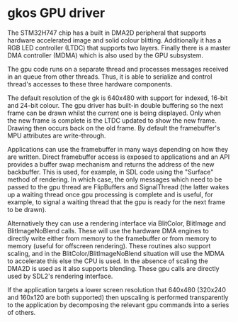 # gkos GPU driver #

The STM32H747 chip has a built in DMA2D peripheral that supports hardware accelerated image and solid colour blitting.  Additionally it has a RGB LED controller (LTDC) that supports two layers.  Finally there is a master DMA controller (MDMA) which is also used by the GPU subsystem.

The gpu code runs on a separate thread and processes messages received in an queue from other threads.  Thus, it is able to serialize and control thread's accesses to these three hardware components.

The default resolution of the gk is 640x480 with support for indexed, 16-bit and 24-bit colour.  The gpu driver has built-in double buffering so the next frame can be drawn whilst the current one is being displayed.  Only when the new frame is complete is the LTDC updated to show the new frame.  Drawing then occurs back on the old frame.  By default the framebuffer's MPU attributes are write-through.

Applications can use the framebuffer in many ways depending on how they are written.  Direct framebuffer access is exposed to applications and an API provides a buffer swap mechanism and returns the address of the new backbuffer.  This is used, for example, in SDL code using the "Surface" method of rendering.  In which case, the only messages which need to be passed to the gpu thread are FlipBuffers and SignalThread (the latter wakes up a waiting thread once gpu processing is complete and is useful, for example, to signal a waiting thread that the gpu is ready for the next frame to be drawn).

Alternatively they can use a rendering interface via BlitColor, BlitImage and BlitImageNoBlend calls.  These will use the hardware DMA engines to directly write either from memory to the framebuffer or from memory to memory (useful for offscreen rendering).  These routines also support scaling, and in the BlitColor/BlitImageNoBlend situation will use the MDMA to accelerate this else the CPU is used.  In the absence of scaling the DMA2D is used as it also supports blending.  These gpu calls are directly used by SDL2's rendering interface.

If the application targets a lower screen resolution that 640x480 (320x240 and 160x120 are both supported) then upscaling is performed transparently to the application by decomposing the relevant gpu commands into a series of others.
